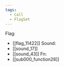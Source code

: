 ```yaml
---
tags:
  - Call
  - FlagSet
---
```

Flag:
- [[flag_11422]]
Sound:
- [[sound_17]]
- [[sound_43]]
Fn:
- [[sub000_function28]]
